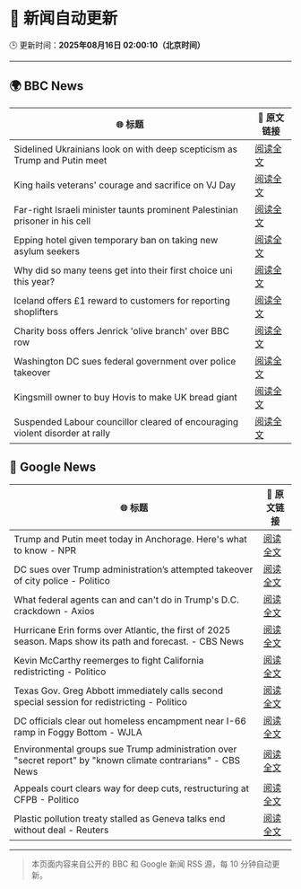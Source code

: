 # 🧠 新闻自动更新

🕒 更新时间：**2025年08月16日 02:00:10（北京时间）**

---

## 🌍 BBC News

| 🌐 标题 | 🔗 原文链接 |
|--------|-------------|
| Sidelined Ukrainians look on with deep scepticism as Trump and Putin meet | [阅读全文](https://www.bbc.com/news/articles/cm21l237pkpo?at_medium=RSS&at_campaign=rss) |
| King hails veterans' courage and sacrifice on VJ Day | [阅读全文](https://www.bbc.com/news/articles/c5y0lnzpqjgo?at_medium=RSS&at_campaign=rss) |
| Far-right Israeli minister taunts prominent Palestinian prisoner in his cell | [阅读全文](https://www.bbc.com/news/articles/cqxg3xg8xyyo?at_medium=RSS&at_campaign=rss) |
| Epping hotel given temporary ban on taking new asylum seekers | [阅读全文](https://www.bbc.com/news/articles/cp8z537ngvno?at_medium=RSS&at_campaign=rss) |
| Why did so many teens get into their first choice uni this year? | [阅读全文](https://www.bbc.com/news/articles/c62n9ygdqeno?at_medium=RSS&at_campaign=rss) |
| Iceland offers £1 reward to customers for reporting shoplifters | [阅读全文](https://www.bbc.com/news/articles/c707rzen2zvo?at_medium=RSS&at_campaign=rss) |
| Charity boss offers Jenrick 'olive branch' over BBC row | [阅读全文](https://www.bbc.com/news/articles/cwyex93wnd3o?at_medium=RSS&at_campaign=rss) |
| Washington DC sues federal government over police takeover | [阅读全文](https://www.bbc.com/news/articles/c2018769n1yo?at_medium=RSS&at_campaign=rss) |
| Kingsmill owner to buy Hovis to make UK bread giant | [阅读全文](https://www.bbc.com/news/articles/c4gm3g2ljz1o?at_medium=RSS&at_campaign=rss) |
| Suspended Labour councillor cleared of encouraging violent disorder at rally | [阅读全文](https://www.bbc.com/news/articles/cjeykklwn7vo?at_medium=RSS&at_campaign=rss) |

## 📰 Google News

| 🌐 标题 | 🔗 原文链接 |
|--------|-------------|
| Trump and Putin meet today in Anchorage. Here's what to know - NPR | [阅读全文](https://news.google.com/rss/articles/CBMihAFBVV95cUxNQlFqOVJIb3gtYXVtZUIxNGdkZ0lMMUpwUEN5b3FNN0J3MHhoT0lpaEVsS3BrNlljNjZGeEY5LVN2TW5vLVJJMllUZ0JSVEkwMFloaGtpWmZNa2JYRkJjeUgyMkQ1dzJEN0hCRzdxZ0RXdlluQlNrQlREZHRNMTZtSUNRT1I?oc=5) |
| DC sues over Trump administration’s attempted takeover of city police - Politico | [阅读全文](https://news.google.com/rss/articles/CBMifkFVX3lxTFBCYTBpR3U2WTVvOTZRamVhblVaMVgzX2c4VFBhV0F5VmEwTXVzR2FRVmNlTDR3UzJWdFR5WkhjQnphU3gyQWljcENVcFhiTjFScFRMN2R0VXMxU000RHhMX1lRUDRsZUY2bmpfTjFqNExvYThmUnZuQ2FkT3RhQQ?oc=5) |
| What federal agents can and can't do in Trump's D.C. crackdown - Axios | [阅读全文](https://news.google.com/rss/articles/CBMiekFVX3lxTFBtdVZVM2xHazFzSjQ0VURQZ3NnbXVaOWhTVnNqc3RnOFNTckQ2a1NHdm00UzhUOVZWQU1HV1ZCT1VfblFsRE1QRVlzQ2VKd2d5NWdQQWR6bTNiV0JkS0M0alZPNW5YT2xFZnQ5NFZYTnhnNFVqb2tFejhB?oc=5) |
| Hurricane Erin forms over Atlantic, the first of 2025 season. Maps show its path and forecast. - CBS News | [阅读全文](https://news.google.com/rss/articles/CBMiZkFVX3lxTE5yN3RTRHRvZlNFVGNvOTBOcjBqU2c2THdBbkpwdzFuUDJiMmZwT3M2U2ZuMzN6LU13cHJhMDFPYjJCMnItZ1RjdFZLUFhha2xBcjF2WEhSRzlJU0UwY3ZRTktMZ2xyd9IBa0FVX3lxTFBVb2xDOVZURkZKQkE4d2llblF6QXFSaGFBaDQtb1VfWDBrSURoRzFyS0hMMzVoT2pTdDZwVXQ3b05Tc0xnNWpSUDZCdG1yMDRuNE5jTWhGMW1ieGpqbmVkRWdOVm40cGxRLXp3?oc=5) |
| Kevin McCarthy reemerges to fight California redistricting - Politico | [阅读全文](https://news.google.com/rss/articles/CBMirAFBVV95cUxOMnJiZUlNUGxRSkFtTVNzbktZUW9mVEVzSFo5Mlp2aTRkNUFFdW5CNFQ2Z0tGT2s1VllHZndzb1h3dHFvdk9VYnJCekNPSXpwV0tUbTdEVUJmZ2owNFB4US1MMUlhYTVmLWpRTS11OTBhOU5xalJUUjNYclhFZXdsTWVlT2lMa05iWk1CZ2xocmFKRjAzZ0FoM3F2bkZmQnNLWnBXRXc3M29VTHhy?oc=5) |
| Texas Gov. Greg Abbott immediately calls second special session for redistricting - Politico | [阅读全文](https://news.google.com/rss/articles/CBMioAFBVV95cUxObE5KZXFWV1pxVkhya0l1UEt5akN1aTZpNWlqTkpRaHVzV25sWWJJQTFtZ0ZMX0VPYW05NTFqQlJpcktTd2FVX1JKWG56MmtjeDBJTE1vUHVsdFB5TDNyN01UWVIwNEFjejIzYjdYU01Rby1mTWM5UmlCTUFGV3Nkdm5DOU9MR0RYZmhTalRWN05kaWhRQkEwbUQ3emxXWW1C?oc=5) |
| DC officials clear out homeless encampment near I-66 ramp in Foggy Bottom - WJLA | [阅读全文](https://news.google.com/rss/articles/CBMiwgJBVV95cUxNZ1Rsc3JFeGxwOE1IaDNsbDZ4UDUxOWgyZElMZUduNHoyTWhiTUZVQ0RYM3Q2VUNHcFVESjMxcE9yTHFGZmlpQ3diSlVveU9aLWtMem5tRUN4LWRFOHZZSF9nMC1YRVc2SlhMZ01MaVhNUnIwYkoyZnYya1huUEx0VWhqcnhsX3Q2MUJWX1JMb3NRRmhqQU83NG5BTTRJelc1YUhuYTF0Vkl0cExfSUdINjRhWnFvaXd4NS04Sy16V0NEenVLMkxaWTEtOWxyQXl6N1g1SE0yUWxYY3RLcVVvNjYxaC1kSnk0M3hXOGx0TjhLOHp0b1NjQWtZM0g4b1NQaEdneVlBR1Z5dmtIcU5MR3E4Nk9FN0txWHR1eFJLMzVzcHE1OUF4YThjR0k4MGR2QWF6VEIxX0E0VkVYVWFjcmF3?oc=5) |
| Environmental groups sue Trump administration over "secret report" by "known climate contrarians" - CBS News | [阅读全文](https://news.google.com/rss/articles/CBMifkFVX3lxTFBoanFZbFB5Z0FNdXpSTkVUcVFYZmMybllKbVNPQkptR2pwQ05oR3hBcDE0Ym05X0ZaUzNDU1hRcVVLYkIyb2xURTZSTWpjdi0yWUk2MkctdUw2UmZPU2hhMXVZZzU3a3h4VkxlcHFjSklLY0kxZGl3amdDbmJFd9IBgwFBVV95cUxPamhzN0w3bHQ1Q0dlU2RVQmdIUC1OZUQ0UXItdHVCRFlPQkNEZmkyNFVTYm96ZWVhVFJfZE1sNmVtU05oTE9NTEItN2I2ZElzN1JDdE1iVWhEU3ZlQXc4OXRIZG1ONnVpeTlXU09xZHBTR21INlkzeDhCWmkwaUdRb2lsUQ?oc=5) |
| Appeals court clears way for deep cuts, restructuring at CFPB - Politico | [阅读全文](https://news.google.com/rss/articles/CBMimAFBVV95cUxOSFhxR1djc2FaTW1MUXdqRW0zRjZtUWZQb1pRMTQ2QVZmaGNwd0ZBR3c2UTBoMFoyc0laM3ZCUHNuelRZUlI4dXVsUVF4WnpIc0Q4cTl3ZmlhRGxPdzhqbmpRUE5DSkFDUlVuS1hQLS11VVNCR1pXbHRkRnhieWdNcHN3REx1UjZHM0lkVjFVUHZrSERPM25lNw?oc=5) |
| Plastic pollution treaty stalled as Geneva talks end without deal - Reuters | [阅读全文](https://news.google.com/rss/articles/CBMixwFBVV95cUxPcXJSMFJlWjdzSlROcDF4WXp3VnBmY1Y2bjdONTlIWFl2NVlQUk9xYTRuWFR0TklxektEc1lZcU9mWTh4YTAyUGgtUVBpTzZXVXBHSDFyVXUwcDV2LTRhazVCR29Va3hmei1TZGRMNnBYT28xb21XM0tUYXhoeHFxOXBNUEJzQ0pleDd5ZlpWNnkzM0tQazYtVzBIdjdtRkxaTE1HMFliVVhQdTVLVUNiSXlPS3ZCM1FOeXNPcGlfYmpValNxSVdN?oc=5) |

---
> 本页面内容来自公开的 BBC 和 Google 新闻 RSS 源，每 10 分钟自动更新。